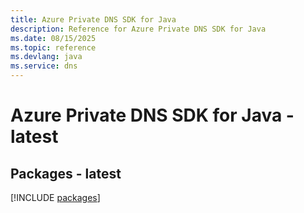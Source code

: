 ```yaml
---
title: Azure Private DNS SDK for Java
description: Reference for Azure Private DNS SDK for Java
ms.date: 08/15/2025
ms.topic: reference
ms.devlang: java
ms.service: dns
---
```

# Azure Private DNS SDK for Java - latest
## Packages - latest
[!INCLUDE [packages](private-dns-index.md)]